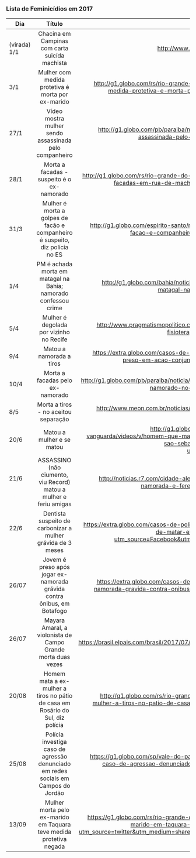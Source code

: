 ### Lista de Feminicídios em 2017


| Dia                        | Título                                                            | Link  |
| -------------------------- |:-----------------------------------------------------------------:| -----:|
| (virada) 1/1         | Chacina em Campinas com carta suicída machista                    | http://www.bbc.com/portuguese/brasil-38503326 |
| 3/1                  | Mulher com medida protetiva é morta por ex-marido                 | http://g1.globo.com/rs/rio-grande-do-sul/noticia/2017/01/mulher-com-medida-protetiva-e-morta-por-ex-marido-em-carlos-gomes.html |
| 27/1                  | Vídeo mostra mulher sendo assassinada pelo companheiro               | http://g1.globo.com/pb/paraiba/noticia/2017/01/video-mostra-mulher-assassinada-pelo-companheiro-em-bayeux-na-pb.html |
| 28/1                  | Morta a facadas - suspeito é o ex-namorado                 | http://g1.globo.com/rs/rio-grande-do-sul/noticia/2017/01/mulher-e-morta-facadas-em-rua-de-machadinho-ex-namorado-e-suspeito.html |
| 31/3                  | Mulher é morta a golpes de facão e companheiro é suspeito, diz polícia no ES                 | http://g1.globo.com/espirito-santo/noticia/mulher-e-morta-a-golpes-de-facao-e-companheiro-e-suspeito-diz-policia-no-es.ghtml |
| 1/4                  | PM é achada morta em matagal na Bahia; namorado confessou crime | http://g1.globo.com/bahia/noticia/2017/04/pm-e-achada-morta-em-matagal-na-bahia-homem-confessou-crime.html |
| 5/4                  | Mulher é degolada por vizinho no Recife | http://www.pragmatismopolitico.com.br/2017/04/vizinho-que-degolou-fisioterapeuta-e-autuado-por-feminicidio.html |
| 9/4                  | Matou a namorada a tiros | https://extra.globo.com/casos-de-policia/acusado-de-matar-namorada-preso-em-acao-conjunta-no-interior-do-rio-21518111.html |
| 10/4                  | Morta a facadas pelo ex-namorado | http://g1.globo.com/pb/paraiba/noticia/mulher-e-morta-a-facadas-pelo-ex-namorado-no-agreste-da-paraiba-diz-policia.ghtml |
| 8/5                  | Morta a tiros - no aceitou separação | http://www.meon.com.br/noticias/regiao/mulher-e-morta-com-tiro-na-cabeca-dentro-de-loja-de-moveis |
| 20/6                  | Matou a mulher e se matou | http://g1.globo.com/sp/vale-do-paraiba-regiao/link-vanguarda/videos/v/homem-que-matou-esposa-e-cometeu-suicidio-em-sao-sebastiao-tinha-perfil-violento/5954941/?utm_source=dlvr.it&utm_medium=twitter |
| 21/6                  | ASSASSINO (não ciumento, viu Record) matou a mulher e feriu amigas| http://noticias.r7.com/cidade-alerta/videos/tenente-ciumento-mata-a-namorada-e-fere-as-amigas-dela-em-bar-21062017 |
| 22/6                  | Dentista suspeito de carbonizar a mulher grávida de 3 meses| https://extra.globo.com/casos-de-policia/policia-prende-dentista-acusado-de-matar-ex-namorada-gravida-21517752.html?utm_source=Facebook&utm_medium=Social&utm_campaign=Extra |
| 26/07                 | Jovem é preso após jogar ex-namorada grávida contra ônibus, em Botafogo | https://extra.globo.com/casos-de-policia/jovem-preso-apos-jogar-ex-namorada-gravida-contra-onibus-em-botafogo-rv1-1-21643397.html |
| 26/07                 | Mayara Amaral, a violonista de Campo Grande morta duas vezes | https://brasil.elpais.com/brasil/2017/07/30/politica/1501370790_128982.html |
| 20/08                 | Homem mata a ex-mulher a tiros no pátio de casa em Rosário do Sul, diz polícia | http://g1.globo.com/rs/rio-grande-do-sul/noticia/homem-mata-a-ex-mulher-a-tiros-no-patio-de-casa-em-rosario-do-sul-diz-policia.ghtml |
|25/08|Polícia investiga caso de agressão denunciado em redes sociais em Campos do Jordão|https://g1.globo.com/sp/vale-do-paraiba-regiao/noticia/policia-investiga-caso-de-agressao-denunciado-em-redes-sociais-em-campos-do-jordao.ghtml|
|13/09| Mulher morta pelo ex-marido em Taquara teve medida protetiva negada |https://g1.globo.com/rs/rio-grande-do-sul/noticia/mulher-morta-pelo-ex-marido-em-taquara-teve-medida-protetiva-negada.ghtml?utm_source=twitter&utm_medium=share-bar-smart&utm_campaign=share-bar|
